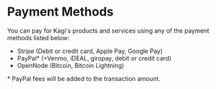 # Payment Methods

You can pay for Kagi's products and services using any of the payment methods listed below:

-  Stripe (Debit or credit card, Apple Pay, Google Pay)
-  PayPal* (+Venmo, iDEAL, giropay, debit or credit card)
-  OpenNode (Bitcoin, Bitcoin Lightning)

\* PayPal fees will be added to the transaction amount.
